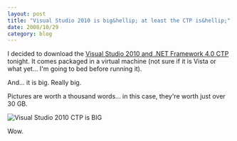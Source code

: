 ```yaml
---
layout: post
title: "Visual Studio 2010 is big&hellip; at least the CTP is&hellip;"
date: 2008/10/29
category: blog
---
```


I decided to download the [Visual Studio 2010 and .NET Framework 4.0 CTP](http://www.microsoft.com/downloads/details.aspx?FamilyId=922B4655-93D0-4476-BDA4-94CF5F8D4814&displaylang=en) tonight. It comes packaged in a virtual machine (not sure if it is Vista or what yet... I'm going to bed before running it). 

And... it is big. Really big. 

Pictures are worth a thousand words... in this case, they're worth just over 30 GB. 

![Visual Studio 2010 CTP is BIG](https://s3.amazonaws.com/mohundro/blog/WindowsLiveWriter/VisualStudio2010isbigatleasttheCTPis_13948/image_2.png)

Wow.


